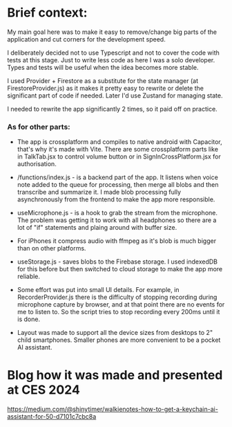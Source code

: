 # Brief context:

My main goal here was to make it easy to remove/change big parts of the application and cut corners for the development speed.

I deliberately decided not to use Typescript and not to cover the code with tests at this stage. Just to write less code as here I was a solo developer. Types and tests will be useful when the idea becomes more stable.

I used Provider + Firestore as a substitute for the state manager (at FirestoreProvider.js) as it makes it pretty easy to rewrite or delete the significant part of code if needed. Later I'd use Zustand for managing state.

I needed to rewrite the app significantly 2 times, so it paid off on practice.

### As for other parts:

-   The app is crossplatform and compiles to native android with Capacitor, that's why it's made with Vite. There are some crossplatform parts like in TalkTab.jsx to control volume button or in SignInCrossPlatform.jsx for authorisation.

-   /functions/index.js - is a backend part of the app. It listens when voice note added to the queue for processing, then merge all blobs and then transcribe and summarize it. I made blob processing fully asynchronously from the frontend to make the app more responsible.

-   useMicrophone.js - is a hook to grab the stream from the microphone. The problem was getting it to work with all headphones so there are a lot of "if" statements and plaing around with buffer size.

-   For iPhones it compress audio with ffmpeg as it's blob is much bigger than on other platforms.

-   useStorage.js - saves blobs to the Firebase storage. I used indexedDB for this before but then switched to cloud storage to make the app more reliable.

-   Some effort was put into small UI details. For example, in RecorderProvider.js there is the difficulty of stopping recording during microphone capture by browser, and at that point there are no events for me to listen to. So the script tries to stop recording every 200ms until it is done.

-   Layout was made to support all the device sizes from desktops to 2" child smartphones. Smaller phones are more convenient to be a pocket AI assistant.

# Blog how it was made and presented at CES 2024

https://medium.com/@shinytimer/walkienotes-how-to-get-a-keychain-ai-assistant-for-50-d7101c7cbc8a
